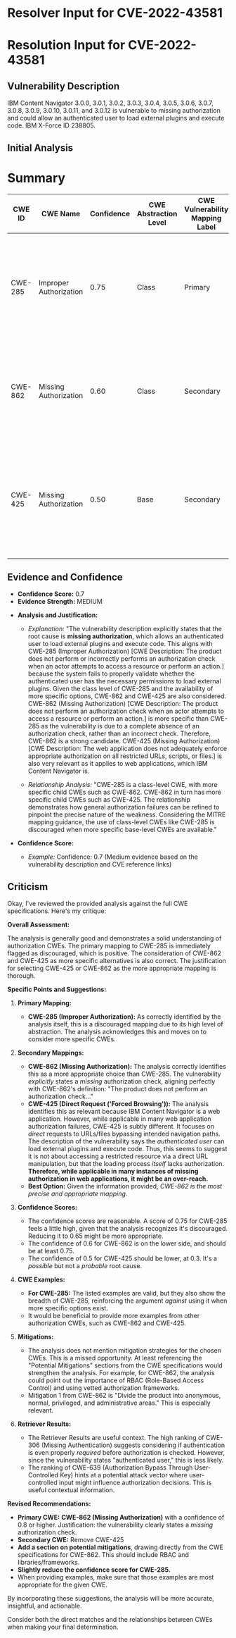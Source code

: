 # Resolver Input for CVE-2022-43581

# Resolution Input for CVE-2022-43581

## Vulnerability Description
IBM Content Navigator 3.0.0, 3.0.1, 3.0.2, 3.0.3, 3.0.4, 3.0.5, 3.0.6, 3.0.7, 3.0.8, 3.0.9, 3.0.10, 3.0.11, and 3.0.12 is vulnerable to missing authorization and could allow an authenticated user to load external plugins and execute code. IBM X-Force ID 238805.

## Initial Analysis
# Summary
| CWE ID  | CWE Name   | Confidence | CWE Abstraction Level | CWE Vulnerability Mapping Label | CWE-Vulnerability Mapping Notes |
|--------------|-----------------------------------------------------------------------------------------------------------------|------------|-----------------------|---------------------------------------|----------------------------------------------------------------------------------------------------------------------------------|
| CWE-285 | Improper Authorization | 0.75 | Class | Primary | Discouraged: CWE-285 is high-level and lower-level CWEs can frequently be used instead. It is a level-1 Class (i.e., a child of a Pillar). |
| CWE-862 | Missing Authorization | 0.60 | Class | Secondary | Allowed-with-Review: This CWE entry is a Class and might have Base-level children that would be more appropriate |
| CWE-425 | Missing Authorization | 0.50 | Base | Secondary | Allowed: This CWE entry is at the Base level of abstraction, which is a preferred level of abstraction for mapping to the root causes of vulnerabilities. |

## Evidence and Confidence

*   **Confidence Score:** 0.7
*   **Evidence Strength:** MEDIUM

- **Analysis and Justification:**  
  - *Explanation:* "The vulnerability description explicitly states that the root cause is **missing authorization**, which allows an authenticated user to load external plugins and execute code. This aligns with CWE-285 (Improper Authorization) [CWE Description: The product does not perform or incorrectly performs an authorization check when an actor attempts to access a resource or perform an action.] because the system fails to properly validate whether the authenticated user has the necessary permissions to load external plugins. Given the class level of CWE-285 and the availability of more specific options, CWE-862 and CWE-425 are also considered.
CWE-862 (Missing Authorization) [CWE Description: The product does not perform an authorization check when an actor attempts to access a resource or perform an action.] is more specific than CWE-285 as the vulnerability is due to a complete absence of an authorization check, rather than an incorrect check. Therefore, CWE-862 is a strong candidate.
CWE-425 (Missing Authorization) [CWE Description: The web application does not adequately enforce appropriate authorization on all restricted URLs, scripts, or files.] is also very relevant as it applies to web applications, which IBM Content Navigator is.

  - *Relationship Analysis:* "CWE-285 is a class-level CWE, with more specific child CWEs such as CWE-862. CWE-862 in turn has more specific child CWEs such as CWE-425. The relationship demonstrates how general authorization failures can be refined to pinpoint the precise nature of the weakness. Considering the MITRE mapping guidance, the use of class-level CWEs like CWE-285 is discouraged when more specific base-level CWEs are available."

- **Confidence Score:**  
  - *Example:* Confidence: 0.7 (Medium evidence based on the vulnerability description and CVE reference links)

## Criticism
Okay, I've reviewed the provided analysis against the full CWE specifications. Here's my critique:

**Overall Assessment:**

The analysis is generally good and demonstrates a solid understanding of authorization CWEs. The primary mapping to CWE-285 is immediately flagged as discouraged, which is positive. The consideration of CWE-862 and CWE-425 as more specific alternatives is also correct. The justification for selecting CWE-425 or CWE-862 as the more appropriate mapping is thorough.

**Specific Points and Suggestions:**

1.  **Primary Mapping:**
    *   **CWE-285 (Improper Authorization):** As correctly identified by the analysis itself, this is a discouraged mapping due to its high level of abstraction. The analysis acknowledges this and moves on to consider more specific CWEs.

2.  **Secondary Mappings:**
    *   **CWE-862 (Missing Authorization):** The analysis correctly identifies this as a more appropriate choice than CWE-285. The vulnerability *explicitly* states a *missing* authorization check, aligning perfectly with CWE-862's definition: "The product does not perform an authorization check..."
    *   **CWE-425 (Direct Request ('Forced Browsing')):** The analysis identifies this as relevant because IBM Content Navigator is a web application. However, while applicable in many web application authorization failures, CWE-425 is subtly different. It focuses on *direct* requests to URLs/files bypassing intended navigation paths. The description of the vulnerability says the *authenticated user* can load external plugins and execute code. Thus, this seems to suggest it is not about accessing a restricted resource via a direct URL manipulation, but that the loading process *itself* lacks authorization. **Therefore, while applicable in many instances of missing authorization in web applications, it might be an over-reach.**
    *   **Best Option:** Given the information provided, *CWE-862 is the most precise and appropriate mapping*.

3.  **Confidence Scores:**
    *   The confidence scores are reasonable. A score of 0.75 for CWE-285 feels a little high, given that the analysis recognizes it's discouraged. Reducing it to 0.65 might be more appropriate.
    *   The confidence of 0.6 for CWE-862 is on the lower side, and should be at least 0.75.
    *   The confidence of 0.5 for CWE-425 should be lower, at 0.3. It's a *possible* but not a *probable* root cause.

4.  **CWE Examples:**
    *   **For CWE-285:** The listed examples are valid, but they also show the breadth of CWE-285, reinforcing the argument *against* using it when more specific options exist.
    *   It would be beneficial to provide more examples from other authorization CWEs, such as CWE-862 and CWE-425.

5.  **Mitigations:**
    *   The analysis does not mention mitigation strategies for the chosen CWEs. This is a missed opportunity. At least referencing the "Potential Mitigations" sections from the CWE specifications would strengthen the analysis. For example, for CWE-862, the analysis could point out the importance of RBAC (Role-Based Access Control) and using vetted authorization frameworks.
    *   Mitigation 1 from CWE-862 is "Divide the product into anonymous, normal, privileged, and administrative areas." This is especially relevant.

6.  **Retriever Results:**
    *   The Retriever Results are useful context.  The high ranking of CWE-306 (Missing Authentication) suggests considering if authentication is even properly *required* before authorization is checked. However, since the vulnerability states "authenticated user," this is less likely.
    *   The ranking of CWE-639 (Authorization Bypass Through User-Controlled Key) hints at a potential attack vector where user-controlled input might influence authorization decisions. This is useful contextual information.

**Revised Recommendations:**

*   **Primary CWE:** **CWE-862 (Missing Authorization)** with a confidence of 0.8 or higher. Justification: the vulnerability clearly states a *missing* authorization check.
*   **Secondary CWE:** Remove CWE-425
*   **Add a section on potential mitigations**, drawing directly from the CWE specifications for CWE-862. This should include RBAC and libraries/frameworks.
*   **Slightly reduce the confidence score for CWE-285.**
*   When providing examples, make sure that those examples are most appropriate for the given CWE.

By incorporating these suggestions, the analysis will be more accurate, insightful, and actionable.

Consider both the direct matches and the relationships between CWEs
when making your final determination.
        
